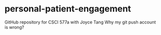 # personal-patient-engagement
GitHub repository for CSCI 577a with Joyce Tang
Why my git push account is wrong?